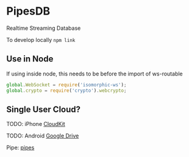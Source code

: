 # PipesDB

Realtime Streaming Database

To develop locally `npm link`

## Use in Node

If using inside node, this needs to be before the import of ws-routable

```js
global.WebSocket = require('isomorphic-ws');
global.crypto = require('crypto').webcrypto;
```

## Single User Cloud?

TODO: iPhone [CloudKit](https://developer.apple.com/forums/thread/69716)

TODO: Android [Google Drive](https://developers.google.com/drive/api)

Pipe: [pipes](docs/pipe.md)
